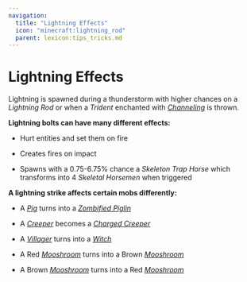 ```yaml
---
navigation:
  title: "Lightning Effects"
  icon: "minecraft:lightning_rod"
  parent: lexicon:tips_tricks.md
---
```


# Lightning Effects

Lightning is spawned during a thunderstorm with higher chances on a *Lightning Rod* or when a *Trident* enchanted with [*Channeling*](../enchanting/enchantments.md#channeling) is thrown. 

__Lightning bolts can have many different effects:__ 
- Hurt entities and set them on fire

- Creates fires on impact 

- Spawns with a 0.75-6.75% chance a *Skeleton Trap Horse* which transforms into 4 *Skeletal Horsemen* when triggered

__A lightning strike affects certain mobs differently:__ 

- A *[Pig](../creatures/animal-pig.md)* turns into a [*Zombified Piglin*](../creatures/undead-zombified_piglin.md) 

- A [*Creeper*](../creatures/monster-creeper.md) becomes a [*Charged Creeper*](../creatures/monster-creeper.md) 

- A [*Villager*](../creatures/human-villager.md) turns into a [*Witch*](../creatures/human-witch.md) 

- A Red [*Mooshroom*](../creatures/animal-mooshroom.md) turns into a Brown [*Mooshroom*](../creatures/animal-mooshroom.md) 

- A Brown [*Mooshroom*](../creatures/animal-mooshroom.md) turns into a Red [*Mooshroom*](../creatures/animal-mooshroom.md)

